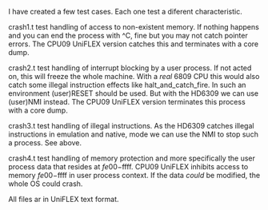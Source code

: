 I have created a few test cases. Each one test a diferent characteristic.

crash1.t  test handling of access to non-existent memory. If nothing happens and you can end the process with ^C,
fine but you may not catch pointer errors. The CPU09 UniFLEX version catches this and terminates with a core dump.

crash2.t  test handling of interrupt blocking by a user process. If not acted on, this will freeze the whole machine.
With a _real_ 6809 CPU this would also catch some illegal instruction effects like halt_and_catch_fire. In such
an environment (user)RESET should be used. But with the HD6309 we can use (user)NMI instead.
The CPU09 UniFLEX version terminates this process with a core dump.

crash3.t  test handling of illegal instructions. As the HD6309 catches illegal instructions in emulation and native,
mode we can use the NMI to stop such a process. See above.

crash4.t  test handling of memory protection and more specifically the user process data that resides at $fe00-$ffff.
CPU09 UniFLEX inhibits access to memory $fe00-$ffff in user process context. If the data _could_ be modified,
the whole OS could crash.

All files ar in UniFLEX text format.
